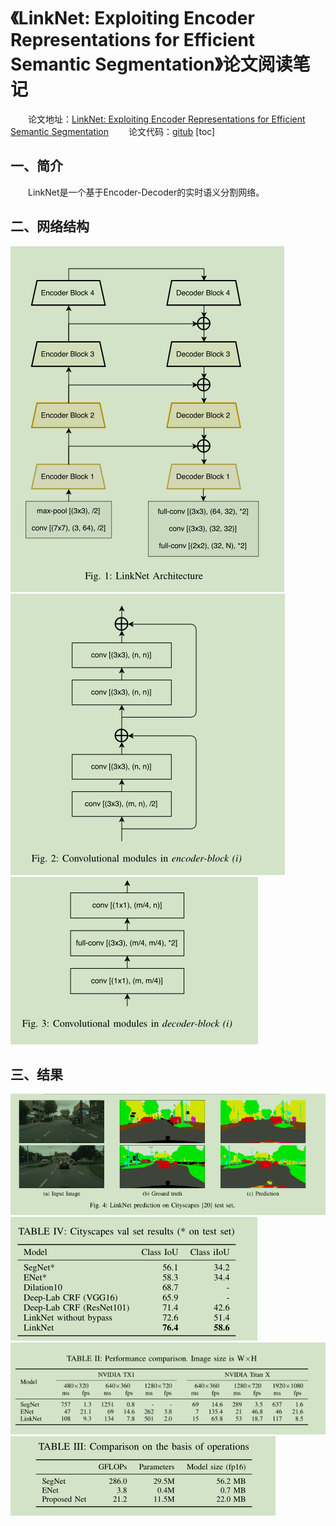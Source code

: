 # 《LinkNet: Exploiting Encoder Representations for Efficient Semantic Segmentation》论文阅读笔记
&emsp;&emsp;论文地址：[LinkNet: Exploiting Encoder Representations for Efficient Semantic Segmentation](https://arxiv.org/pdf/1707.03718.pdf)
&emsp;&emsp;论文代码：[gitub](https://github.com/e-lab/LinkNet)
[toc]

## 一、简介
&emsp;&emsp;LinkNet是一个基于Encoder-Decoder的实时语义分割网络。

## 二、网络结构
![](imgs/linknet.png)
![](imgs/encoder.png)
![](imgs/decoder.png)

## 三、结果
![](imgs/res.png)
![](imgs/com.png)
![](imgs/fps.png)
![](imgs/op.png)